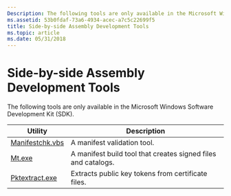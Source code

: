 ```yaml
---
Description: The following tools are only available in the Microsoft Windows Software Development Kit (SDK).
ms.assetid: 53b0fdaf-73a6-4934-acec-a7c5c22699f5
title: Side-by-side Assembly Development Tools
ms.topic: article
ms.date: 05/31/2018
---
```


# Side-by-side Assembly Development Tools

The following tools are only available in the Microsoft Windows Software Development Kit (SDK).



| Utility                                | Description                                                   |
|----------------------------------------|---------------------------------------------------------------|
| [Manifestchk.vbs](manifestchk-vbs.md) | A manifest validation tool.                                   |
| [Mt.exe](mt-exe.md)                   | A manifest build tool that creates signed files and catalogs. |
| [Pktextract.exe](pktextract-exe.md)   | Extracts public key tokens from certificate files.            |



 

 

 



